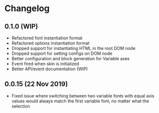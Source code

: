 # Changelog

## 0.1.0 (WIP)

- Refactored font instantiation format
- Refactored options instantiation format
- Dropped support for instantiating HTML in the root DOM node
- Dropped support for setting configs on DOM node
- Better configuration and block generation for Variable axes
- Event fired when skin is initialized
- Better API/event documentation (WIP)

## 0.0.15 (22 Nov 2019)

- Fixed issue where switching between two variable fonts with equal axis values would always match the first variable font, no matter what the selection